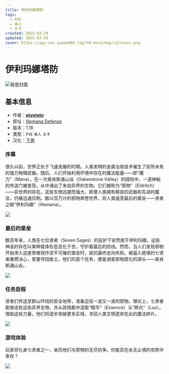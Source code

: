 ```yaml
---
title: 伊利玛娜塔防
tags:
  - PVE
  - 单人
  - 关卡
created: 2025-03-29
updated: 2025-03-29
cover: https://ypy-uss.yuwan886.top/YW-docs/map/id/cover.png
---
```


# 伊利玛娜塔防
![我是封面](https://ypy-uss.yuwan886.top/YW-docs/map/id/cover.png)
## 基本信息

- 作者：[**piyotato**](https://www.curseforge.com/members/piyotato)
- 原址：[Illemana Defense](https://www.curseforge.com/minecraft/worlds/illemana-defense)
- 版本：1.18
- 类型：`PVE` `单人` `关卡`
- 汉化：[下崽](https://pan.quark.cn/s/b20ae58bb4cd)

### **序幕**  

很久以前，世界正处于飞速发展的时期。人类发明的金属冶炼技术催生了前所未有的强力物理武器。随后，人们开始利用环境中存在的魔法能量——即“魔力”（Mana）。在一次奥肯斯通山谷（Oakenstone Valley）的探险中，一道神秘的传送门被发现，从中涌出了来自异界的生物。它们被称为“邪物”（Eldritch）——异世界的存在。这些生物迅捷而强大，即便人类拥有精良的武器和先进的魔法，仍被迅速压制。数以百万计的邪物席卷世界，将人类逼至最后的堡垒——贤者之殿“伊利玛娜”（Illemana）。  

![](https://ypy-uss.yuwan886.top/YW-docs/map/id/prologue.png)  

### **最后的堡垒**  

数百年来，人类在七位贤者（Seven Sages）的庇护下安然居于伊利玛娜。这些神圣的存在以某种载体形态显化于世，守护着最后的防线。然而，当人们发现邪物开始渗入这座曾被视作坚不可摧的堡垒时，抵抗最终走向失败。被逼入绝境的七贤者重燃决心，誓要夺回故土。他们的首个任务，便是调查邪物腐化的源头——奥肯斯通山谷。  

![](https://ypy-uss.yuwan886.top/YW-docs/map/id/the_last_stand.png)  

### **任务启程**  

贤者们传送至群山环绕的安全地带，准备迎击一波又一波的邪物。理论上，七贤者能够击败这些异界生物，并从其残骸中汲取“精华”（Essence）与“辉光”（Lux）。借助这些力量，他们将逐步突破更多区域，寻回人类文明遗弃在此的魔法碎片。  

![](https://ypy-uss.yuwan886.top/YW-docs/map/id/the_mission.png)  

### **游戏体验**  

玩家将化身七贤者之一，亲历他们与邪物的无尽抗争。你能否在永无止境的攻势中幸存？  

![](https://ypy-uss.yuwan886.top/YW-docs/map/id/the_game.png)  